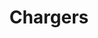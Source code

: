---
title: Chargers
crosslinks:
- nfl
- livven
- sandiegochargers
- oaklandraiders
- sandiego
- NFL_Draft
- padres
- DenverBroncos
- autotldr
- raiders
- EvilLeagueOfEvil
- Padres
- StLouisRams
- seahawks
- minnesotavikings
- Madden
- LosAngelesRams
- redditrequest
- panthers
- prisons
---